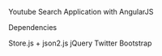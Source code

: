 Youtube Search Application with AngularJS



Dependencies

Store.js + json2.js
jQuery
Twitter Bootstrap
